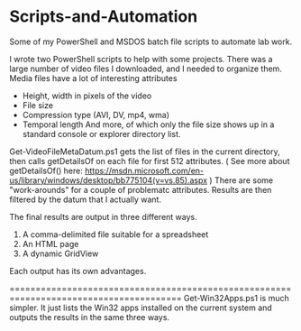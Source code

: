 # Scripts-and-Automation
Some of my PowerShell and MSDOS batch file scripts to automate lab work.

I wrote two PowerShell scripts to help with some projects.
There was a large number of video files I downloaded, and I needed to organize them.
Media files have a lot of interesting attributes
- Height, width in pixels of the video
- File size
- Compression type (AVI, DV, mp4, wma)
- Temporal length
And more, of which only the file size shows up in a standard console or explorer directory
list.

Get-VideoFileMetaDatum.ps1 gets the list of files in the current directory, then
calls getDetailsOf on each file for first 512 attributes.
( See more about getDetailsOf() here: 
https://msdn.microsoft.com/en-us/library/windows/desktop/bb775104(v=vs.85).aspx )
There are some "work-arounds" for a couple of problematc attributes.
Results are then filtered by the datum that I actually want.

The final results are output in three different ways.
1) A comma-delimited file suitable for a spreadsheet
2) An HTML page
3) A dynamic GridView

Each output has its own advantages. 

=======================================================================================
Get-Win32Apps.ps1 is much simpler. 
It just lists the Win32 apps installed on the current system and outputs the results
in the same three ways.


